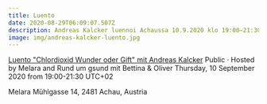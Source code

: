 ```yaml
---
title: Luento
date: 2020-08-29T06:09:07.507Z
description: Andreas Kalcker luennoi Achaussa 10.9.2020 klo 19:00–21:30
image: img/andreas-kalcker-luento.jpg
---
```

[Luento "Chlordioxid Wunder oder Gift" mit Andreas Kalcker](https://www.facebook.com/events/1181418132053893/?active_tab=discussion)
Public · Hosted by Melara and Rund um gsund mit Bettina & Oliver
Thursday, 10 September 2020 from 19:00-21:30 UTC+02

Melara
Mühlgasse 14, 2481 Achau, Austria